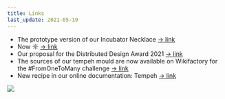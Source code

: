 ```yaml
---
title: Links
last_update: 2021-05-19
---
```


- The prototype version of our Incubator Necklace [→ link](incubator-necklace.html)
- Now ☼ [→ link](https://domingoclub.com/now.html)
- Our proposal for the Distributed Design Award 2021 [→ link](https://distributeddesign.eu/awards/entries/domingo-club-incubator/)
- The sources of our tempeh mould are now available on Wikifactory for the #FromOneToMany challenge [→ link](https://wikifactory.com/@domingoclub/tempeh-moulds)
- New recipe in our online documentation: Tempeh [→ link](soy-tempeh.html)

![](grains.png)
